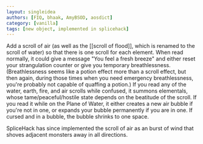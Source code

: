 ```yaml
---
layout: singleidea
authors: [FIQ, bhaak, AmyBSOD, aosdict]
category: [vanilla]
tags: [new object, implemented in splicehack]
---
```

Add a scroll of air (as well as the [[scroll of flood]], which is renamed to the scroll of water) so that there is one scroll for each element. When read normally, it could give a message "You feel a fresh breeze" and either reset your strangulation counter or give you temporary breathlessness. (Breathlessness seems like a potion effect more than a scroll effect, but then again, during those times when you need emergency breathlessness, you're probably not capable of quaffing a potion.)  If you read any of the water, earth, fire, and air scrolls while confused, it summons elementals, whose tame/peaceful/hostile state depends on the beatitude of the scroll. If you read it while on the Plane of Water, it either creates a new air bubble if you're not in one, or expands your bubble permanently if you are in one. If cursed and in a bubble, the bubble shrinks to one space.

SpliceHack has since implemented the scroll of air as an burst of wind that shoves adjacent monsters away in all directions.
